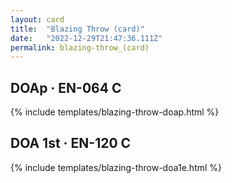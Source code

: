 ```yaml
---
layout: card
title:  "Blazing Throw (card)"
date:   "2022-12-29T21:47:36.111Z"
permalink: blazing-throw_(card)
---
```


## DOAp &middot; EN-064 C

{% include templates/blazing-throw-doap.html %}


## DOA 1st &middot; EN-120 C

{% include templates/blazing-throw-doa1e.html %}
